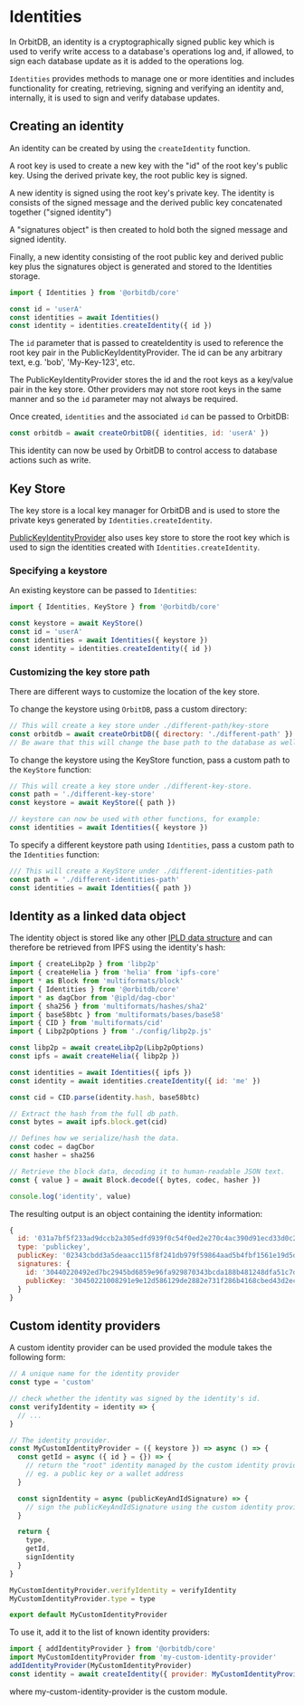 # Identities

In OrbitDB, an identity is a cryptographically signed public key which is used to verify write access to a database's operations log and, if allowed, to sign each database update as it is added to the operations log.

`Identities` provides methods to manage one or more identities and includes functionality for creating, retrieving, signing and verifying an identity and, internally, it is used to sign and verify database updates.

## Creating an identity

An identity can be created by using the `createIdentity` function.

A root key is used to create a new key with the "id" of the root key's public key. Using the derived private key, the root public key is signed.

A new identity is signed using the root key's private key. The identity is consists of the signed message and the derived public key concatenated together ("signed identity")

A "signatures object" is then created to hold both the signed message and signed identity.

Finally, a new identity consisting of the root public key and derived public key plus the signatures object is generated and stored to the Identities storage.

```js
import { Identities } from '@orbitdb/core'

const id = 'userA'
const identities = await Identities() 
const identity = identities.createIdentity({ id })
```

The `id` parameter that is passed to createIdentity is used to reference  the root key pair in the PublicKeyIdentityProvider. The id can be any arbitrary text, e.g. 'bob', 'My-Key-123', etc. 

The PublicKeyIdentityProvider stores the id and the root keys as a key/value pair in the key store. Other providers may not store root keys in the same manner and so the `id` parameter may not always be required.

Once created, `identities` and the associated `id` can be passed to OrbitDB:

```js
const orbitdb = await createOrbitDB({ identities, id: 'userA' })
```

This identity can now be used by OrbitDB to control access to database actions such as write.

## Key Store

The key store is a local key manager for OrbitDB and is used to store the private keys generated by `Identities.createIdentity`. 

[PublicKeyIdentityProvider](https://api.orbitdb.org/PublicKeyIdentityProvider) also uses key store to store the root key which is used to sign the identities created with `Identities.createIdentity`.

###  Specifying a keystore

An existing keystore can be passed to `Identities`:

```js
import { Identities, KeyStore } from '@orbitdb/core'

const keystore = await KeyStore()
const id = 'userA'
const identities = await Identities({ keystore })
const identity = identities.createIdentity({ id })
```

### Customizing the key store path

There are different ways to customize the location of the key store.

To change the keystore using `OrbitDB`, pass a custom directory:
```js
// This will create a key store under ./different-path/key-store
const orbitdb = await createOrbitDB({ directory: './different-path' })
// Be aware that this will change the base path to the database as well.
```

To change the keystore using the KeyStore function, pass a custom path to the `KeyStore` function:
```js
// This will create a key store under ./different-key-store.
const path = './different-key-store'
const keystore = await KeyStore({ path })

// keystore can now be used with other functions, for example:
const identities = await Identities({ keystore })
```

To specify a different keystore path using `Identities`, pass a custom path to the `Identities` function:
```js
/// This will create a KeyStore under ./different-identities-path
const path = './different-identities-path'
const identities = await Identities({ path })
```

## Identity as a linked data object

The identity object is stored like any other [IPLD data structure](https://ipld.io/docs/) and can therefore be retrieved from IPFS using the identity's hash:

```js
import { createLibp2p } from 'libp2p'
import { createHelia } from 'helia' from 'ipfs-core'
import * as Block from 'multiformats/block'
import { Identities } from '@orbitdb/core'
import * as dagCbor from '@ipld/dag-cbor'
import { sha256 } from 'multiformats/hashes/sha2'
import { base58btc } from 'multiformats/bases/base58'
import { CID } from 'multiformats/cid'
import { Libp2pOptions } from './config/libp2p.js'

const libp2p = await createLibp2p(Libp2pOptions)
const ipfs = await createHelia({ libp2p })

const identities = await Identities({ ipfs })
const identity = await identities.createIdentity({ id: 'me' })

const cid = CID.parse(identity.hash, base58btc)

// Extract the hash from the full db path.
const bytes = await ipfs.block.get(cid)

// Defines how we serialize/hash the data.
const codec = dagCbor
const hasher = sha256

// Retrieve the block data, decoding it to human-readable JSON text.
const { value } = await Block.decode({ bytes, codec, hasher })

console.log('identity', value)
```

The resulting output is an object containing the identity information:

```js
{
  id: '031a7bf5f233ad9dccb2a305edfd939f0c54f0ed2e270c4ac390d91ecd33d0c28f',
  type: 'publickey',
  publicKey: '02343cbdd3a5deaacc115f8f241db979f59864aad5b4fbf1561e19d5d04d7b1d14',
  signatures: {
    id: '30440220492ed7bc2945bd6859e96fa929870343bcda188b481248dfa51c7dd7a1eb59ef022049542399338e66454f523dc4033723bc4ff4365f17537171361e128f10703be1',
    publicKey: '30450221008291e9e12d586129de2882e731f286b4168cbed43d2ecf90d8ae9c53e15c56110220204ac640b22e75bf6083a6715a7e6c988659fc08f79022fab8af62563e9fdd67'
  }
}
```

## Custom identity providers

A custom identity provider can be used provided the module takes the following form:
```javascript
// A unique name for the identity provider
const type = 'custom'

// check whether the identity was signed by the identity's id.
const verifyIdentity = identity => {
  // ...
}

// The identity provider.
const MyCustomIdentityProvider = ({ keystore }) => async () => {
  const getId = async ({ id } = {}) => {
    // return the "root" identity managed by the custom identity provider,
    // eg. a public key or a wallet address
  }

  const signIdentity = async (publicKeyAndIdSignature) => {
    // sign the publicKeyAndIdSignature using the custom identity provider system
  }

  return {
    type,
    getId,
    signIdentity
  }
}

MyCustomIdentityProvider.verifyIdentity = verifyIdentity
MyCustomIdentityProvider.type = type

export default MyCustomIdentityProvider
```

To use it, add it to the list of known identity providers:

```js
import { addIdentityProvider } from '@orbitdb/core'
import MyCustomIdentityProvider from 'my-custom-identity-provider'
addIdentityProvider(MyCustomIdentityProvider)
const identity = await createIdentity({ provider: MyCustomIdentityProvider(options) })
```

where my-custom-identity-provider is the custom module.
